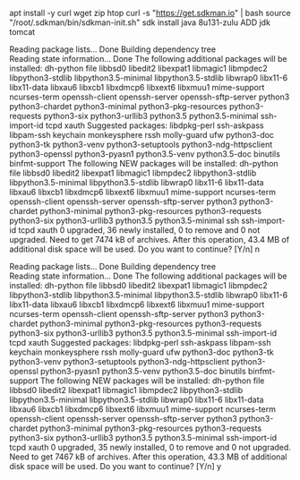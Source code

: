 apt install -y curl wget zip htop
curl -s "https://get.sdkman.io" | bash
source "/root/.sdkman/bin/sdkman-init.sh"
sdk install java 8u131-zulu
ADD jdk tomcat






Reading package lists... Done
Building dependency tree       
Reading state information... Done
The following additional packages will be installed:
  dh-python file libbsd0 libedit2 libexpat1 libmagic1 libmpdec2 libpython3-stdlib
  libpython3.5-minimal libpython3.5-stdlib libwrap0 libx11-6 libx11-data libxau6 libxcb1
  libxdmcp6 libxext6 libxmuu1 mime-support ncurses-term openssh-client openssh-server
  openssh-sftp-server python3 python3-chardet python3-minimal python3-pkg-resources
  python3-requests python3-six python3-urllib3 python3.5 python3.5-minimal ssh-import-id
  tcpd xauth
Suggested packages:
  libdpkg-perl ssh-askpass libpam-ssh keychain monkeysphere rssh molly-guard ufw
  python3-doc python3-tk python3-venv python3-setuptools python3-ndg-httpsclient
  python3-openssl python3-pyasn1 python3.5-venv python3.5-doc binutils binfmt-support
The following NEW packages will be installed:
  dh-python file libbsd0 libedit2 libexpat1 libmagic1 libmpdec2 libpython3-stdlib
  libpython3.5-minimal libpython3.5-stdlib libwrap0 libx11-6 libx11-data libxau6 libxcb1
  libxdmcp6 libxext6 libxmuu1 mime-support ncurses-term openssh-client openssh-server
  openssh-sftp-server python3 python3-chardet python3-minimal python3-pkg-resources
  python3-requests python3-six python3-urllib3 python3.5 python3.5-minimal ssh
  ssh-import-id tcpd xauth
0 upgraded, 36 newly installed, 0 to remove and 0 not upgraded.
Need to get 7474 kB of archives.
After this operation, 43.4 MB of additional disk space will be used.
Do you want to continue? [Y/n] n


Reading package lists... Done
Building dependency tree       
Reading state information... Done
The following additional packages will be installed:
  dh-python file libbsd0 libedit2 libexpat1 libmagic1 libmpdec2 libpython3-stdlib
  libpython3.5-minimal libpython3.5-stdlib libwrap0 libx11-6 libx11-data libxau6 libxcb1
  libxdmcp6 libxext6 libxmuu1 mime-support ncurses-term openssh-client
  openssh-sftp-server python3 python3-chardet python3-minimal python3-pkg-resources
  python3-requests python3-six python3-urllib3 python3.5 python3.5-minimal ssh-import-id
  tcpd xauth
Suggested packages:
  libdpkg-perl ssh-askpass libpam-ssh keychain monkeysphere rssh molly-guard ufw
  python3-doc python3-tk python3-venv python3-setuptools python3-ndg-httpsclient
  python3-openssl python3-pyasn1 python3.5-venv python3.5-doc binutils binfmt-support
The following NEW packages will be installed:
  dh-python file libbsd0 libedit2 libexpat1 libmagic1 libmpdec2 libpython3-stdlib
  libpython3.5-minimal libpython3.5-stdlib libwrap0 libx11-6 libx11-data libxau6 libxcb1
  libxdmcp6 libxext6 libxmuu1 mime-support ncurses-term openssh-client openssh-server
  openssh-sftp-server python3 python3-chardet python3-minimal python3-pkg-resources
  python3-requests python3-six python3-urllib3 python3.5 python3.5-minimal ssh-import-id
  tcpd xauth
0 upgraded, 35 newly installed, 0 to remove and 0 not upgraded.
Need to get 7467 kB of archives.
After this operation, 43.3 MB of additional disk space will be used.
Do you want to continue? [Y/n] y

